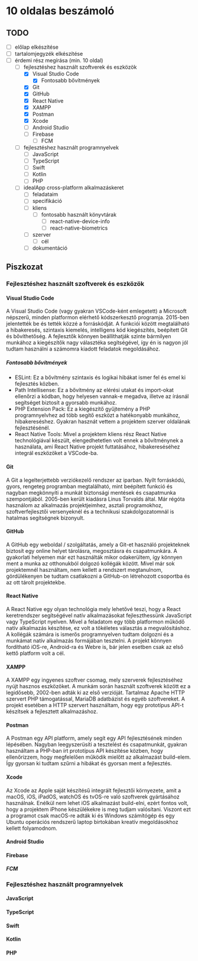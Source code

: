 # 10 oldalas beszámoló

## TODO

- [ ] előlap elkészítése
- [ ] tartalomjegyzék elkészítése
- [ ] érdemi rész megírása (min. 10 oldal)
  - [ ] fejlesztéshez használt szoftverek és eszközök
    - [x] Visual Studio Code
      - [x] Fontosabb bővítmények
    - [x] Git
    - [x] GitHub
    - [x] React Native
    - [x] XAMPP
    - [x] Postman
    - [x] Xcode
    - [ ] Android Studio
    - [ ] Firebase
      - [ ] FCM
  - [ ] fejlesztéshez használt programnyelvek
    - [ ] JavaScript
    - [ ] TypeScript
    - [ ] Swift
    - [ ] Kotlin
    - [ ] PHP
  - [ ] idealApp cross-platform alkalmazáskeret
    - [ ] feladataim
    - [ ] specifikáció
    - [ ] kliens
      - [ ] fontosabb használt könyvtárak
        - [ ] react-native-device-info
        - [ ] react-native-biometrics
    - [ ] szerver
      - [ ] cél
    - [ ] dokumentáció

## Piszkozat

### Fejlesztéshez használt szoftverek és eszközök

#### Visual Studio Code

A Visual Studio Code (vagy gyakran VSCode-ként emlegetett) a Microsoft népszerű, minden platformon elérhető kódszerkesztő programja. 2015-ben jelentették be és tették közzé a forráskódját. A funkciói között megtalálható a hibakeresés, szintaxis kiemelés, intelligens kód kiegészítés, beépített Git és bővíthetőség. A fejlesztők könnyen beállíthatják szinte bármilyen munkához a kiegészítők nagy választéka segítségével, így én is nagyon jól tudtam használni a számomra kiadott feladatok megoldásához.

##### Fontosabb bővítmények

- ESLint: Ez a bővítmény szintaxis és logikai hibákat ismer fel és emel ki fejlesztés közben.
- Path Intellisense: Ez a bővítmény az elérési utakat és import-okat ellenőrzi a kódban, hogy helyesen vannak-e megadva, illetve az írásnál segítséget biztosít a gyorsabb munkához.
- PHP Extension Pack: Ez a kiegészítő gyűjtemény a PHP programnyelvhez ad több segítő eszközt a hatékonyabb munkához, hibakereséshez. Gyakran hasznát vettem a projektem szerver oldalának fejlesztésénél.
- React Native Tools: Mivel a projektem kliens rész React Native technológiával készült, elengedhetetlen volt ennek a bővítménynek a használata, ami React Native projekt futtatásához, hibakereséséhez integrál eszközöket a VSCode-ba.

#### Git

A Git a legelterjettebb verziókezelő rendszer az iparban. Nyílt forráskódú, gyors, rengeteg programban megtalálható, mint beépített funkció és nagyban megkönnyíti a munkát biztonsági mentések és csapatmunka szempontjából. 2005-ben került kiadásra Linus Torvalds által. Már régóta használom az alkalmazás projektjeimhez, asztali programokhoz, szoftverfejlesztői versenyeknél és a technikusi szakdolgozatomnál is hatalmas segítségnek bizonyult.

#### GitHub

A GitHub egy weboldal / szolgáltatás, amely a Git-et használó projekteknek biztosít egy online helyet tárolásra, megosztásra és csapatmunkára. A gyakorlati helyemen már ezt használták mikor odakerültem, így könnyen ment a munka az otthonukból dolgozó kollégák között. Mivel már sok projektemnél használtam, nem kellett a rendszert megtanulnom, gördülékenyen be tudtam csatlakozni a GitHub-on létrehozott csoportba és az ott tárolt projektekbe.

#### React Native

A React Native egy olyan technológia mely lehetővé teszi, hogy a React keretrendszer segítségével natív alkalmazásokat fejleszthessünk JavaScript vagy TypeScript nyelven. Mivel a feladatom egy több platformon működő natív alkalmazás készítése, ez volt a tökéletes választás a megvalósításhoz. A kollégák számára is ismerős programnyelven tudtam dolgozni és a munkámat natív alkalmazás formájában tesztelni. A projekt könnyen fordítható iOS-re, Android-ra és Webre is, bár jelen esetben csak az első kettő platform volt a cél.

#### XAMPP

A XAMPP egy ingyenes szoftver csomag, mely szerverek fejlesztéséhez nyújt hasznos eszközöket. A munkám során használt szoftverek között ez a legidősebb, 2002-ben adták ki az első verzióját. Tartalmaz Apache HTTP szervert PHP támogatással, MariaDB adatbázist és egyéb szoftvereket. A projekt esetében a HTTP szervert használtam, hogy egy prototípus API-t készítsek a fejlesztett alkalmazáshoz.

#### Postman

A Postman egy API platform, amely segít egy API fejlesztésének minden lépésében. Nagyban leegyszerüsíti a tesztelést és csapatmunkát, gyakran használtam a PHP-ban írt prototípus API készítése közben, hogy ellenőrizzem, hogy megfelelően működik mielőtt az alkalmazást build-elem. Így gyorsan ki tudtam szűrni a hibákat és gyorsan ment a fejlesztés.

#### Xcode

Az Xcode az Apple saját készítésű integrált fejlesztői környezete, amit a macOS, iOS, iPadOS, watchOS és tvOS-re való szoftverek gyártásához használnak. Enélkül nem lehet iOS alkalmazást build-elni, ezért fontos volt, hogy a projektem iPhone készülékekre is meg tudjam valósítani. Viszont ezt a programot csak macOS-re adták ki és Windows számítógép és egy Ubuntu operációs rendszerű laptop birtokában kreatív megoldásokhoz kellett folyamodnom.

#### Android Studio

#### Firebase

##### FCM

### Fejlesztéshez használt programnyelvek

#### JavaScript

#### TypeScript

#### Swift

#### Kotlin

#### PHP
